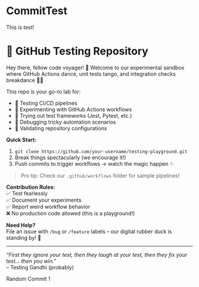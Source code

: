 # CommitTest
This is test!

# 🧪 GitHub Testing Repository  

Hey there, fellow code voyager! 👋 Welcome to our experimental sandbox where GitHub Actions dance, unit tests tango, and integration checks breakdance 💃🕺  

This repo is your go-to lab for:  
- 🚦 Testing CI/CD pipelines  
- 🔄 Experimenting with GitHub Actions workflows  
- 🧩 Trying out test frameworks (Jest, Pytest, etc.)  
- 🐛 Debugging tricky automation scenarios  
- 🎯 Validating repository configurations  

**Quick Start:**  
1. `git clone https://github.com/your-username/testing-playground.git`  
2. Break things spectacularly (we encourage it!)  
3. Push commits to trigger workflows → watch the magic happen ✨  

> Pro tip: Check our `.github/workflows` folder for sample pipelines!  

**Contribution Rules:**  
✅ Test fearlessly  
✅ Document your experiments  
✅ Report weird workflow behavior  
❌ No production code allowed (this is a playground!)  

**Need Help?**  
File an issue with `/bug` or `/feature` labels – our digital rubber duck is standing by! 🦆  

---  

*“First they ignore your test, then they laugh at your test, then they fix your test... then you win.”*  
– Testing Gandhi (probably)  

Random Commit 1
